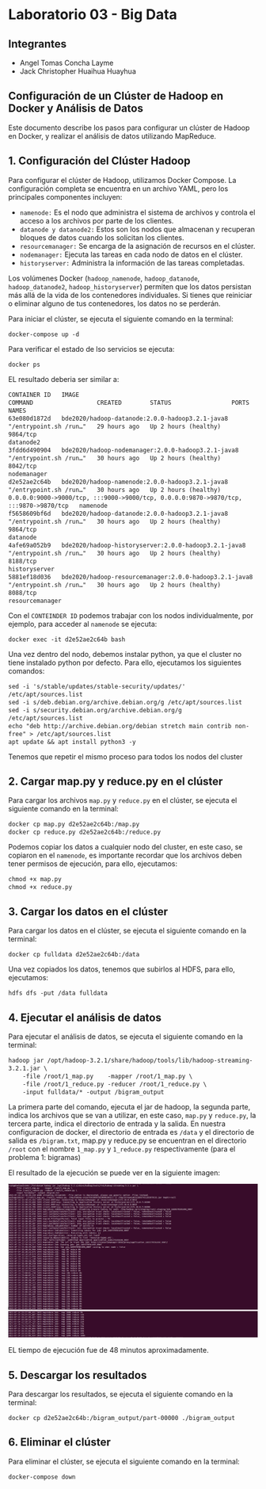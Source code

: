 # Laboratorio 03 - Big Data

## Integrantes

- Angel Tomas Concha Layme
- Jack Christopher Huaihua Huayhua

## Configuración de un Clúster de Hadoop en Docker y Análisis de Datos

Este documento describe los pasos para configurar un clúster de Hadoop en Docker, y realizar el análisis de datos utilizando MapReduce. 


## 1. Configuración del Clúster Hadoop


Para configurar el clúster de Hadoop, utilizamos Docker Compose. La configuración completa se encuentra en un archivo YAML, pero los principales componentes incluyen:

- `namenode:` Es el nodo que administra el sistema de archivos y controla el acceso a los archivos por parte de los clientes.
- `datanode y datanode2:` Estos son los nodos que almacenan y recuperan bloques de datos cuando los solicitan los clientes.
- `resourcemanager:` Se encarga de la asignación de recursos en el clúster.
- `nodemanager:`  Ejecuta las tareas en cada nodo de datos en el clúster.
- `historyserver:` Administra la información de las tareas completadas.



Los volúmenes Docker (`hadoop_namenode`, `hadoop_datanode`, `hadoop_datanode2`, `hadoop_historyserver`) permiten que los datos persistan más allá de la vida de los contenedores individuales. Si tienes que reiniciar o eliminar alguno de tus contenedores, los datos no se perderán.

Para iniciar el clúster, se ejecuta el siguiente comando en la terminal:

```shell
docker-compose up -d
```

Para verificar el estado de lso servicios se ejecuta:
```shell
docker ps
```

EL resultado deberia ser similar a:
```
CONTAINER ID   IMAGE                                                    COMMAND                  CREATED        STATUS                 PORTS                                                                                  NAMES
63e080d1872d   bde2020/hadoop-datanode:2.0.0-hadoop3.2.1-java8          "/entrypoint.sh /run…"   29 hours ago   Up 2 hours (healthy)   9864/tcp                                                                               datanode2
3fdd6d490904   bde2020/hadoop-nodemanager:2.0.0-hadoop3.2.1-java8       "/entrypoint.sh /run…"   30 hours ago   Up 2 hours (healthy)   8042/tcp                                                                               nodemanager
d2e52ae2c64b   bde2020/hadoop-namenode:2.0.0-hadoop3.2.1-java8          "/entrypoint.sh /run…"   30 hours ago   Up 2 hours (healthy)   0.0.0.0:9000->9000/tcp, :::9000->9000/tcp, 0.0.0.0:9870->9870/tcp, :::9870->9870/tcp   namenode
f5658609bf6d   bde2020/hadoop-datanode:2.0.0-hadoop3.2.1-java8          "/entrypoint.sh /run…"   30 hours ago   Up 2 hours (healthy)   9864/tcp                                                                               datanode
4afe69a052b9   bde2020/hadoop-historyserver:2.0.0-hadoop3.2.1-java8     "/entrypoint.sh /run…"   30 hours ago   Up 2 hours (healthy)   8188/tcp                                                                               historyserver
5881ef18d036   bde2020/hadoop-resourcemanager:2.0.0-hadoop3.2.1-java8   "/entrypoint.sh /run…"   30 hours ago   Up 2 hours (healthy)   8088/tcp                                                                               resourcemanager
```

Con el `CONTEINDER ID` podemos trabajar con los nodos individualmente, por ejemplo, para acceder al `namenode` se ejecuta:
```shell
docker exec -it d2e52ae2c64b bash
```

Una vez dentro del nodo, debemos instalar python, ya que el cluster no tiene instalado python por defecto. Para ello, ejecutamos los siguientes comandos:
```shell
sed -i 's/stable/updates/stable-security/updates/' /etc/apt/sources.list
sed -i s/deb.debian.org/archive.debian.org/g /etc/apt/sources.list
sed -i s/security.debian.org/archive.debian.org/g /etc/apt/sources.list
echo "deb http://archive.debian.org/debian stretch main contrib non-free" > /etc/apt/sources.list
apt update && apt install python3 -y
```


Tenemos que repetir el mismo proceso para todos los nodos del cluster

## 2. Cargar map.py y reduce.py en el clúster

Para cargar los archivos `map.py` y `reduce.py` en el clúster, se ejecuta el siguiente comando en la terminal:

```shell
docker cp map.py d2e52ae2c64b:/map.py
docker cp reduce.py d2e52ae2c64b:/reduce.py
```
Podemos copiar los datos a cualquier nodo del cluster, en este caso, se copiaron en el `namenode`, es importante recordar que los archivos deben tener permisos de ejecución, para ello, ejecutamos:
```shell
chmod +x map.py
chmod +x reduce.py
```


## 3. Cargar los datos en el clúster
Para cargar los datos en el clúster, se ejecuta el siguiente comando en la terminal:
```shell
docker cp fulldata d2e52ae2c64b:/data
```

Una vez copiados los datos, tenemos que subirlos al HDFS, para ello, ejecutamos:
```shell
hdfs dfs -put /data fulldata
```



## 4. Ejecutar el análisis de datos
Para ejecutar el análisis de datos, se ejecuta el siguiente comando en la terminal:
```shell
hadoop jar /opt/hadoop-3.2.1/share/hadoop/tools/lib/hadoop-streaming-3.2.1.jar \
    -file /root/1_map.py    -mapper /root/1_map.py \
    -file /root/1_reduce.py -reducer /root/1_reduce.py \
    -input fulldata/* -output /bigram_output
```

La primera parte del comando, ejecuta el jar de hadoop, la segunda parte, indica los archivos que se van a utilizar, en este caso, `map.py` y `reduce.py`, la tercera parte, indica el directorio de entrada y la salida. En nuestra configuracion de docker, el directorio de entrada es `/data` y el directorio de salida es `/bigram.txt`, map.py y reduce.py se encuentran en el directorio `/root` con el nombre `1_map.py` y `1_reduce.py` respectivamente (para el problema 1: bigramas)

El resultado de la ejecución se puede ver en la siguiente imagen:


![alt text](img/terminal1.png "Resultado de la ejecución")
![alt text](img/fin.png "map 100% reduce 100%")

EL tiempo de ejecución fue de 48 minutos aproximadamente.


## 5. Descargar los resultados
Para descargar los resultados, se ejecuta el siguiente comando en la terminal:
```shell
docker cp d2e52ae2c64b:/bigram_output/part-00000 ./bigram_output 
```


## 6. Eliminar el clúster
Para eliminar el clúster, se ejecuta el siguiente comando en la terminal:
```shell
docker-compose down
```






